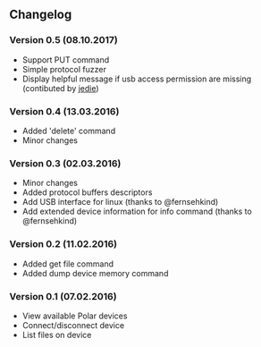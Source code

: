 ## Changelog

### Version 0.5 (08.10.2017)
* Support PUT command
* Simple protocol fuzzer
* Display helpful message if usb access permission are missing (contibuted by [jedie](https://github.com/jedie/))

### Version 0.4 (13.03.2016)
* Added 'delete' command
* Minor changes

### Version 0.3 (02.03.2016)
* Minor changes
* Added protocol buffers descriptors
* Add USB interface for linux (thanks to @fernsehkind)
* Add extended device information for info command (thanks to @fernsehkind)

### Version 0.2 (11.02.2016)
* Added get file command
* Added dump device memory command

### Version 0.1 (07.02.2016)
* View available Polar devices
* Connect/disconnect device
* List files on device